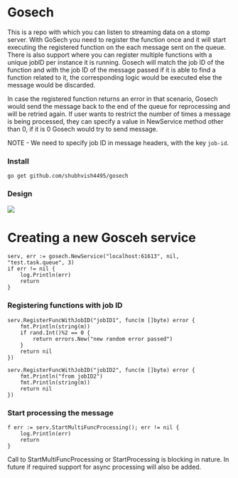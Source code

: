 # Gosech

This is a repo with which you can listen to streaming data on a stomp server. With GoSech you need to register the function once and it will start executing the registered function on the each message sent on the queue. There is also support where you can register multiple functions with a unique jobID per instance it is running. Gosech will match the job ID of the function and with the job ID of the message passed if it is able to find a function related to it, the corresponding logic would be executed else the message would be discarded.

In case the registered function returns an error in that scenario, Gosech would send the message back to the end of the queue for reprocessing and will be retried again. If user wants to restrict the number of times a message is being processed, they can specify a value in NewService method other than 0, if it is 0 Gosech would try to send message. 

NOTE - We need to specify job ID in message headers, with the key `job-id`.

### Install
```go get github.com/shubhvish4495/gosech```

### Design
<img src="gosech-design.jpg"/>

# Creating a new Gosceh service
```
serv, err := gosech.NewService("localhost:61613", nil, "test.task.queue", 3)
if err != nil {
    log.Println(err)
    return
}
```

### Registering functions with job ID
```
serv.RegisterFuncWithJobID("jobID1", func(m []byte) error {
    fmt.Println(string(m))
    if rand.Int()%2 == 0 {
        return errors.New("new random error passed")
    }
    return nil
})

serv.RegisterFuncWithJobID("jobID2", func(m []byte) error {
    fmt.Println("from jobID2")
    fmt.Println(string(m))
    return nil
})
```

### Start processing the message
```
f err := serv.StartMultiFuncProcessing(); err != nil {
    log.Println(err)
    return
}
```
Call to StartMultiFuncProcessing or StartProcessing is blocking in nature. In future if required support for async processing will also be added.